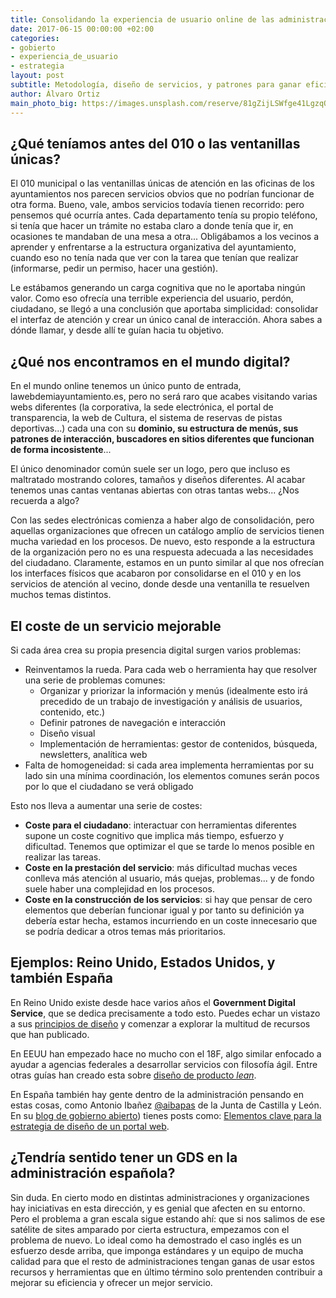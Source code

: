 ```yaml
---
title: Consolidando la experiencia de usuario online de las administraciones públicas
date: 2017-06-15 00:00:00 +02:00
categories:
- gobierto
- experiencia_de_usuario
- estrategia
layout: post
subtitle: Metodología, diseño de servicios, y patrones para ganar eficiencia
author: Álvaro Ortiz
main_photo_big: https://images.unsplash.com/reserve/81gZijLSWfge41LgzqQ6_Moving%20Parts.JPG?dpr=1&auto=format&fit=crop&w=1500&h=700&q=80&cs=tinysrgb&crop=&bg=d
---
```


## ¿Qué teníamos antes del 010 o las ventanillas únicas?

El 010 municipal o las ventanillas únicas de atención en las oficinas de los ayuntamientos nos parecen servicios obvios que no podrían funcionar de otra forma. Bueno, vale, ambos servicios todavía tienen recorrido: pero pensemos qué ocurría antes. Cada departamento tenía su propio teléfono, si tenía que hacer un trámite no estaba claro a donde tenía que ir, en ocasiones te mandaban de una mesa a otra... Obligábamos a los vecinos a aprender y enfrentarse a la estructura organizativa del ayuntamiento, cuando eso no tenía nada que ver con la tarea que tenían que realizar (informarse, pedir un permiso, hacer una gestión).

Le estábamos generando un carga cognitiva que no le aportaba ningún valor. Como eso ofrecía una terrible experiencia del usuario, perdón, ciudadano, se llegó a una conclusión que aportaba simplicidad: consolidar el interfaz de atención y crear un único canal de interacción. Ahora sabes a dónde llamar, y desde allí te guían hacia tu objetivo.

## ¿Qué nos encontramos en el mundo digital?

En el mundo online tenemos un único punto de entrada, lawebdemiayuntamiento.es, pero no será raro que acabes visitando varias webs diferentes (la corporativa, la sede electrónica, el portal de transparencia, la web de Cultura, el sistema de reservas de pistas deportivas...) cada una con su **dominio, su estructura de menús, sus patrones de interacción, buscadores en sitios diferentes que funcionan de forma incosistente**...

El único denominador común suele ser un logo, pero que incluso es maltratado mostrando colores, tamaños y diseños diferentes. Al acabar tenemos unas cantas ventanas abiertas con otras tantas webs... ¿Nos recuerda a algo?

Con las sedes electrónicas comienza a haber algo de consolidación, pero aquellas organizaciones que ofrecen un catálogo amplío de servicios tienen mucha variedad en los procesos. De nuevo, esto responde a la estructura de la organización pero no es una respuesta adecuada a las necesidades del ciudadano. Claramente, estamos en un punto similar al que nos ofrecían los interfaces físicos que acabaron por consolidarse en el 010 y en los servicios de atención al vecino, donde desde una ventanilla te resuelven muchos temas distintos.

## El coste de un servicio mejorable

Si cada área crea su propia presencia digital surgen varios problemas:

* Reinventamos la rueda. Para cada web o herramienta hay que resolver una serie de problemas comunes:
  * Organizar y priorizar la información y menús (idealmente esto irá precedido de un trabajo de investigación y análisis de usuarios, contenido, etc.)
  * Definir patrones de navegación e interacción
  * Diseño visual
  * Implementación de herramientas: gestor de contenidos, búsqueda, newsletters, analítica web
* Falta de homogeneidad: si cada area implementa herramientas por su lado sin una mínima coordinación, los elementos comunes serán pocos por lo que el ciudadano se verá obligado

Esto nos lleva a aumentar una serie de costes:

* **Coste para el ciudadano**: interactuar con herramientas diferentes supone un coste cognitivo que implica más tiempo, esfuerzo y dificultad. Tenemos que optimizar el que se tarde lo menos posible en realizar las tareas.
* **Coste en la prestación del servicio**: más dificultad muchas veces conlleva más atención al usuario, más quejas, problemas... y de fondo suele haber una complejidad en los procesos.
* **Coste en la construcción de los servicios**: si hay que pensar de cero elementos que deberían funcionar igual y por tanto su definición ya debería estar hecha, estamos incurriendo en un coste innecesario que se podría dedicar a otros temas más prioritarios.



## Ejemplos: Reino Unido, Estados Unidos, y también España

En Reino Unido existe desde hace varios años el **Government Digital Service**, que se dedica precisamente a todo esto. Puedes echar un vistazo a sus [principios de diseño](https://www.gov.uk/design-principles) y comenzar a explorar la multitud de recursos que han publicado.

En EEUU han empezado hace no mucho con el 18F, algo similar enfocado a ayudar a agencias federales a desarrollar servicios con filosofía ágil. Entre otras guías han creado esta sobre [diseño de producto _lean_](https://lean-product-design.18f.gov).

En España también hay gente dentro de la administración pensando en estas cosas, como Antonio Ibañez [@aibapas](https://twitter.com/aibapas) de la Junta de Castilla y León. En su [blog de gobierno abierto](http://blogs.jcyl.es/wp/gobiernoabierto)) tienes posts como: [Elementos clave para la estrategia de diseño de un portal web](http://blogs.jcyl.es/wp/gobiernoabierto/2017/02/22/elementos-clave-para-la-estrategia-de-diseno-de-un-portal-web/).


## ¿Tendría sentido tener un GDS en la administración española?

Sin duda. En cierto modo en distintas administraciones y organizaciones hay iniciativas en esta dirección, y es genial que afecten en su entorno. Pero el problema a gran escala sigue estando ahí: que si nos salimos de ese satélite de sites amparado por cierta estructura, empezamos con el problema de nuevo. Lo ideal como ha demostrado el caso inglés es un esfuerzo desde arriba, que imponga estándares y un equipo de mucha calidad para que el resto de administraciones tengan ganas de usar estos recursos y herramientas que en último término solo prentenden contribuir a mejorar su eficiencia y ofrecer un mejor servicio.
